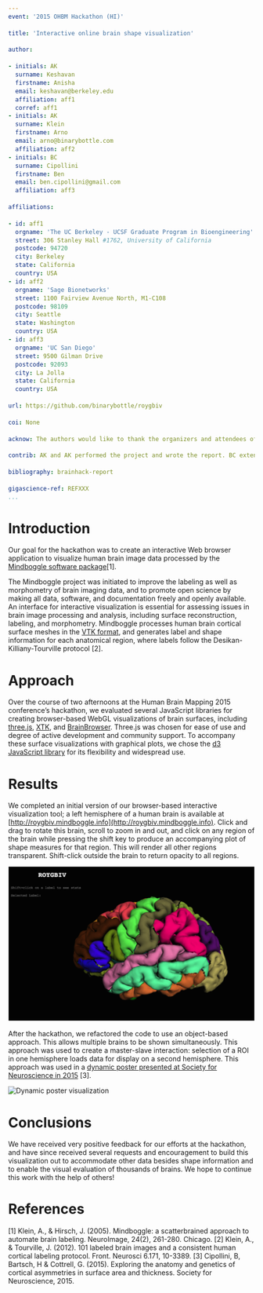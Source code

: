```yaml
---
event: '2015 OHBM Hackathon (HI)'

title: 'Interactive online brain shape visualization'

author:

- initials: AK
  surname: Keshavan
  firstname: Anisha
  email: keshavan@berkeley.edu
  affiliation: aff1
  corref: aff1
- initials: AK
  surname: Klein
  firstname: Arno
  email: arno@binarybottle.com
  affiliation: aff2
- initials: BC
  surname: Cipollini
  firstname: Ben
  email: ben.cipollini@gmail.com
  affiliation: aff3

affiliations:

- id: aff1
  orgname: 'The UC Berkeley - UCSF Graduate Program in Bioengineering'
  street: 306 Stanley Hall #1762, University of California
  postcode: 94720
  city: Berkeley
  state: California
  country: USA
- id: aff2
  orgname: 'Sage Bionetworks'
  street: 1100 Fairview Avenue North, M1-C108
  postcode: 98109
  city: Seattle
  state: Washington
  country: USA
- id: aff3
  orgname: 'UC San Diego'
  street: 9500 Gilman Drive
  postcode: 92093
  city: La Jolla
  state: California
  country: USA

url: https://github.com/binarybottle/roygbiv

coi: None

acknow: The authors would like to thank the organizers and attendees of the 2015 OHBM Hackathon. This project is supported in part by a grant from the NSF (award 1429999).

contrib: AK and AK performed the project and wrote the report. BC extended this work and is actively maintaining ROYGBIV.

bibliography: brainhack-report

gigascience-ref: REFXXX
...
```


# Introduction
Our goal for the hackathon was to create an interactive Web browser application to visualize human brain image data processed by the [Mindboggle software package](url{http://mindboggle.info/)[1].

The Mindboggle project was initiated to improve the labeling as well as morphometry of brain imaging data, and to promote open science by making all data, software, and documentation freely and openly available. An interface for interactive visualization is essential for assessing issues in brain image processing and analysis, including surface reconstruction, labeling, and morphometry. Mindboggle processes human brain cortical surface meshes in the [VTK format](http://www.vtk.org/), and generates label and shape information for each anatomical region, where labels follow the Desikan-Killiany-Tourville protocol [2].

# Approach
Over the course of two afternoons at the Human Brain Mapping 2015 conference’s hackathon, we evaluated several JavaScript libraries for creating browser-based WebGL visualizations of brain surfaces, including [three.js](http://threejs.org/), [XTK](https://github.com/xtk/X\#readme), and [BrainBrowser](https://brainbrowser.cbrain.mcgill.ca/). Three.js was chosen for ease of use and degree of active development and community support. To accompany these surface visualizations with graphical plots, we chose the [d3 JavaScript library](http://d3js.org/) for its flexibility and widespread use.

# Results
We completed an initial version of our browser-based interactive visualization tool; a left hemisphere of a human brain is available at [http://roygbiv.mindboggle.info](http://roygbiv.mindboggle.info). Click and drag to rotate this brain, scroll to zoom in and out, and click on any region of the brain while pressing the shift key to produce an accompanying plot of shape measures for that region. This will render all other regions transparent. Shift-click outside the brain to return opacity to all regions.

![Example visualization](https://github.com/Brainhack-Proceedings-2015/Keshavan_HBM_BrainShapeVis/blob/master/roygbiv.png "Example visualization")


After the hackathon, we refactored the code to use an object-based approach. This allows multiple brains to be shown simultaneously. This approach was used to create a master-slave interaction: selection of a ROI in one hemisphere loads data for display on a second hemisphere. This approach was used in a [dynamic poster presented at Society for Neuroscience in 2015](http://cseweb.ucsd.edu/~bcipolli/docs/posters/SfN2015/) [3].


![Dynamic poster visualization](https://github.com/Brainhack-Proceedings-2015/Keshavan_HBM_BrainShapeVis/blob/master/rogybiv-master-slave.png "Example master/slave visualization")


# Conclusions

We have received very positive feedback for our efforts at the hackathon, and have since received several requests and encouragement to build this visualization out to accommodate other data besides shape information and to enable the visual evaluation of thousands of brains. We hope to continue this work with the help of others!


# References
[1] Klein, A., & Hirsch, J. (2005). Mindboggle: a scatterbrained approach to automate brain labeling. NeuroImage, 24(2), 261-280.
Chicago.
[2] Klein, A., & Tourville, J. (2012). 101 labeled brain images and a consistent human cortical labeling protocol. Front. Neurosci 6.171, 10-3389.
[3] Cipollini, B, Bartsch, H & Cottrell, G. (2015). Exploring the anatomy and genetics of cortical asymmetries in surface area and thickness. Society for Neuroscience, 2015.
